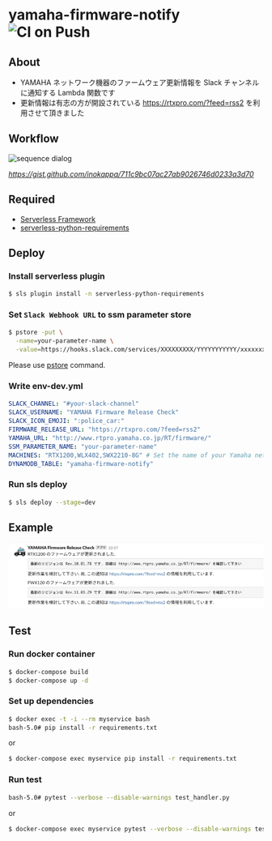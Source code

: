 # yamaha-firmware-notify ![CI on Push](https://github.com/inokappa/yamaha-firmware-notify/workflows/CI%20on%20Push/badge.svg)

## About

* YAMAHA ネットワーク機器のファームウェア更新情報を Slack チャンネルに通知する Lambda 関数です
* 更新情報は有志の方が開設されている https://rtxpro.com/?feed=rss2 を利用させて頂きました

## Workflow

![sequence dialog](http://www.plantuml.com/plantuml/proxy?src=https://gist.githubusercontent.com/inokappa/711c9bc07ac27ab9026746d0233a3d70/raw/b169ed1455e17835f21aac5c48ac450711715803/flow.txt)

_https://gist.github.com/inokappa/711c9bc07ac27ab9026746d0233a3d70_

## Required

* [Serverless Framework](https://serverless.com)
* [serverless-python-requirements](https://github.com/UnitedIncome/serverless-python-requirements#readme)

## Deploy

### Install serverless plugin

```sh
$ sls plugin install -n serverless-python-requirements
```

### Set `Slack Webhook URL` to ssm parameter store

```sh
$ pstore -put \
  -name=your-parameter-name \
  -value=https://hooks.slack.com/services/XXXXXXXXX/YYYYYYYYYYY/xxxxxxxxxxxxxxxxxxxxxxxxxxx -secure
```

Please use [pstore](https://github.com/oreno-tools/pstore) command.

### Write env-dev.yml

```yaml
SLACK_CHANNEL: "#your-slack-channel"
SLACK_USERNAME: "YAMAHA Firmware Release Check"
SLACK_ICON_EMOJI: ":police_car:"
FIRMWARE_RELEASE_URL: "https://rtxpro.com/?feed=rss2"
YAMAHA_URL: "http://www.rtpro.yamaha.co.jp/RT/firmware/"
SSM_PARAMETER_NAME: "your-parameter-name"
MACHINES: "RTX1200,WLX402,SWX2210-8G" # Set the name of your Yamaha network device,
DYNAMODB_TABLE: "yamaha-firmware-notify"
```

### Run sls deploy

```sh
$ sls deploy --stage=dev
```

## Example

![image](https://github.com/inokappa/yamaha-firmware-notify/blob/master/docs/2020041701.png?raw=true)

## Test

### Run docker container

```sh
$ docker-compose build
$ docker-compose up -d
```

### Set up dependencies

```sh
$ docker exec -t -i --rm myservice bash
bash-5.0# pip install -r requirements.txt
```

or

```sh
$ docker-compose exec myservice pip install -r requirements.txt
```

### Run test

```sh
bash-5.0# pytest --verbose --disable-warnings test_handler.py
```

or

```sh
$ docker-compose exec myservice pytest --verbose --disable-warnings test_handler.py
```
